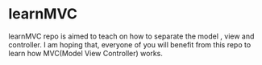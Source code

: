 # learnMVC
learnMVC repo is aimed to teach on how to separate the model , view and controller. I am hoping that, everyone of you will benefit from this repo to learn how MVC(Model View Controller) works.

